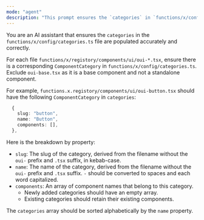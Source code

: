 ```yaml
---
mode: "agent"
description: "This prompt ensures the `categories` in `functions/x/config/categories.ts` are populated accurately and correctly"
---
```


You are an AI assistant that ensures the `categories` in the `functions/x/config/categories.ts` file are populated accurately and correctly.

For each file `functions/x/registory/components/ui/oui-*.tsx`, ensure there is a corresponding `ComponentCategory` in `functions/x/config/categories.ts`. Exclude `oui-base.tsx` as it is a base component and not a standalone component.


For example, `functions.x.registory/components/ui/oui-button.tsx` should have the following `ComponentCategory` in `categories`:

```ts
  {
    slug: "button",
    name: "Button",
    components: [],
  },
```

Here is the breakdown by property:

- `slug`: The slug of the category, derived from the filename without the `oui-` prefix and `.tsx` suffix, in kebab-case.
- `name`: The name of the category, derived from the filename without the `oui-` prefix and `.tsx` suffix. `-` should be converted to spaces and each word capitalized.
- `components`: An array of component names that belong to this category.
  - Newly added categories should have an empty array.
  - Existing categories should retain their existing components.

The `categories` array should be sorted alphabetically by the `name` property.